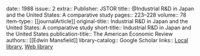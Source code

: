 date:: 1988
issue:: 2
extra:: Publisher: JSTOR
title:: @Industrial R&D in Japan and the United States: A comparative study
pages:: 223–228
volume:: 78
item-type:: [[journalArticle]]
original-title:: Industrial R&D in Japan and the United States: A comparative study
short-title:: Industrial R&D in Japan and the United States
publication-title:: The American Economic Review
authors:: [[Edwin Mansfield]]
library-catalog:: Google Scholar
links:: [Local library](zotero://select/library/items/DAGHJNT5), [Web library](https://www.zotero.org/users/6520516/items/DAGHJNT5)

